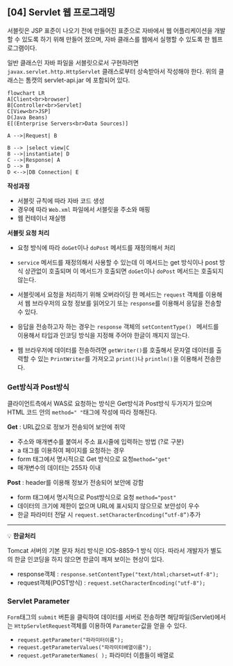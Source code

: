 ## [04] Servlet 웹 프로그래밍

서블릿은 JSP 표준이 나오기 전에 만들어진 표준으로 자바에서 웹 어플리케이션을 개발할 수 있도록 하기 위해 만들어 졌으며, 자바 클래스를 웹에서 실행할 수 있도록 한 웹프로그램이다.

일반 클래스인 자바 파일을 서블릿으로서 구현하려면 `javax.servlet.http.HttpServlet` 클래스로부터 상속받아서 작성해야 한다. 위의 클래스는 톰캣의 servlet-api.jar 에 포함되어 있다.

```mermaid
flowchart LR
A[Client<br>browser]
B[Controller<br>Servlet]
C[View<br>JSP]
D(Java Beans)
E[(Enterprise Servers<br>Data Sources)]

A -->|Request| B

B --> |select view|C
B -->|instantiate| D
C -->|Response| A
D --> B
D <-->|DB Connection| E
```

**작성과정**

- 서블릿 규칙에 따라 자바 코드 생성
- 경우에 따라 `Web.xml` 파일에서 서블릿을 주소와 매핑
- 웹 컨테이너 재실행

**서블릿 요청 처리**

- 요청 방식에 따라 `doGet`이나 `doPost` 메서드를 재정의해서 처리
- `service` 메서드를 재정의해서 사용할 수 있는데 이 메서드는 get 방식이나 post 방식 상관없이 호출되며 이 메서드가 호출되면 `doGet`이나 `doPost` 메서드는 호출되지 않는다.

- 서블릿에서 요청을 처리하기 위해 오버라이딩 한 메서드는 `request` 객체를 이용해서 웹 브라우저의 요청 정보를 읽어오기 또는 `response`를 이용해서 응답을 전송할 수 있다.
- 응답을 전송하고자 하는 경우는 `response` 객체의 `setContentType() ` 메서드를 이용해서 타입과 인코딩 방식을 지정해 주어야 한글이 깨지지 않는다.

- 웹 브라우저에 데이터를 전송하려면 `getWriter()`를 호출해서 문자열 데이터를 출력할 수 있는 `PrintWriter`를 가져오고 `print()`나 `println()`을 이용해서 전송한다.



### Get방식과 Post방식

클라이언트측에서 WAS로 요청하는 방식은 Get방식과 Post방식 두가지가 있으며 HTML 코드 안의 `method=" "`태그에 작성에 따라 정해진다.

**Get** : URL값으로 정보가 전송되어 보안에 취약

- 주소와 매개변수를 붙여서 주소 표시줄에 입력하는 방법 (?로 구분)
- a 태그를 이용하여 페이지를 요청하는 경우
- form 태그에서 명시적으로 Get 방식으로 요청`method="get"`
- 매개변수의 데이터는 255자 이내

**Post** : header를 이용해 정보가 전송되어 보안에 강함

-  form 태그에서 명시적으로 Post방식으로 요청 `method="post"`
- 데이터의 크기에 제한이 없으며 URL에 표시되지 않으므로 보안성이 우수
- 한글 파라미터 전달 시 `request.setCharacterEncoding(“utf-8”)`추가

-----

💡 **한글처리**

Tomcat 서버의 기본 문자 처리 방식은 IOS-8859-1 방식 이다. 따라서 개발자가 별도의 한글 인코딩을 하지 않으면 한글이 깨져 보이는 현상이 있다.

- response객체 : `response.setContentType("text/html;charset=utf-8");`
- request객체(POST방식) : `request.setCharacterEncoding("utf-8");`



### Servlet Parameter

`Form`태그의 `submit` 버튼을 클릭하여 데이터를 서버로 전송하면 해당파일(Servlet)에서는 `HttpServletRequest`객체를 이용하여 `Parameter`값을 얻을 수 있다.

- `request.getParameter("파라미터이름");`
- `request.getParameterValues("파라미터배열이름");`
- `request.getParameterNames( );` 파라미터 이름들이 배열로
